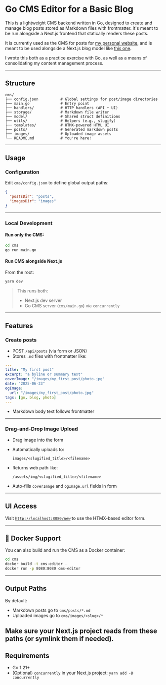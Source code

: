 # Go CMS Editor for a Basic Blog

This is a lightweight CMS backend written in Go, designed to create and manage blog posts stored as Markdown files with frontmatter. It's meant to be run alongside a Next.js frontend that statically renders these posts.

It is currently used as the CMS for posts for [my personal website](https://marcbachan.com), and is meant to be used alongside a Next.js blog model like [this one](https://vercel.com/templates/blog/blog-starter-kit).

I wrote this both as a practice exercise with Go, as well as a means of consolidating my content management process. 

---

## Structure

```
cms/
├── config.json          # Global settings for post/image directories
├── main.go              # Entry point
├── handlers/            # HTTP handlers (API + UI)
├── storage/             # Markdown file writer
├── model/               # Shared struct definitions
├── utils/               # Helpers (e.g., slugify)
├── templates/           # HTMX-powered HTML UI
├── posts/               # Generated markdown posts
├── images/              # Uploaded image assets
└── README.md            # You're here!
```

---

## Usage

### Configuration

Edit `cms/config.json` to define global output paths:

```json
{
  "postsDir": "posts",
  "imagesDir": "images"
}
```

---

### Local Development

#### Run only the CMS:

```bash
cd cms
go run main.go
```

#### Run CMS alongside Next.js

From the root:

```bash
yarn dev
```

> This runs both:
>
> * Next.js dev server
> * Go CMS server (`cms/main.go`)
>   via `concurrently`

---

## Features

### Create posts

* POST `/api/posts` (via form or JSON)
* Stores `.md` files with frontmatter like:

```yaml
---
title: "My first post"
excerpt: "a byline or summary text"
coverImage: "/images/my_first_post/photo.jpg"
date: "2025-06-23"
ogImage:
  url: "/images/my_first_post/photo.jpg"
tags: [go, blog, photo]
---
```

* Markdown body text follows frontmatter

---

### Drag-and-Drop Image Upload

* Drag image into the form
* Automatically uploads to:

  ```
  images/<slugified_title>/<filename>
  ```
* Returns web path like:

  ```
  /assets/img/<slugified_title>/<filename>
  ```
* Auto-fills `coverImage` and `ogImage.url` fields in form

---

## UI Access

Visit [`http://localhost:8080/new`](http://localhost:8080/new) to use the HTMX-based editor form.

---

## 🐳 Docker Support

You can also build and run the CMS as a Docker container:

```bash
cd cms
docker build -t cms-editor .
docker run -p 8080:8080 cms-editor
```

---

## Output Paths

By default:

* Markdown posts go to `cms/posts/*.md`
* Uploaded images go to `cms/images/<slug>/*`

Make sure your Next.js project reads from these paths (or symlink them if needed).
---

## Requirements

* Go 1.21+
* (Optional) `concurrently` in your Next.js project: `yarn add -D concurrently`